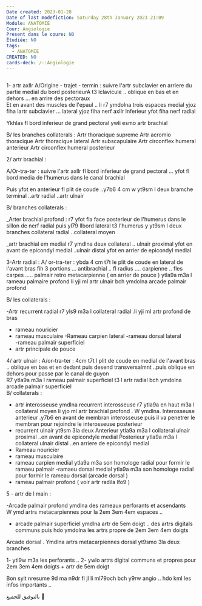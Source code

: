 ```yaml
---
Date created: 2023-01-28
Date of last modefiction: Saturday 28th January 2023 21:09
Module: ANATOMIE
Cour: Angiologie
Present dans le coure: NO
Étudiée: NO
tags:
  - ANATOMIE
CREATED: NO
cards-deck: /::Angiologie
---
```

```toc
```

1- artr axllr 
  A/Origine - trajet - termin : suivre l'artr subclavier en arriere  du partie medial du bord posterieurA  t3 lclavicule ..  oblique en bas  et en dehors  ... en arrire des pectoraux  
Et en avant des muscles de l'epaul  ..  li r7 ymdolna trois espaces  medial  yjoz fiha  lartr subclavier ... lateral yjoz fiha nerf axllr 
Inferieur   yfot fiha nerf radial  

Ykhlas fl bord inferieur de grand pectoral  ywli esmo artr brachial 

B/ les branches collaterals : 
Artr thoracique supreme 
Artr acromio thoracique 
Artr thoracique lateral
Artr subscapulaire 
Artr circonflex humeral anterieur 
Artr circonflex humeral posterieur 

2/ artr brachial :

A/Or-tra-ter : suivre l'artr axllr   fl bord inferieur de grand pectoral ... yfot fl bord media de l'humerus  dans le canal brachial  

Puis yfot en anterieur fl plit de coude  ..y7b6  4 cm  w yt9sm l deux bramche terminal ..artr radial ..artr ulnair

B/ branches collaterals : 

_Arter brachial profond : r7 yfot  fla face posterieur de l'humerus dans le sillon de nerf radial  puis yl79 llbord lateral t3 l'humerus  y yt9sm l deux branches  collateral radial ..collateral moyen  

_artr brachial em medial r7 ymdlna deux collateral  .. ulnair  proximal yfot en avant de epicondyl medial ..ulnair distal yfot en arrier de epicondyl  medial 

3-Artr radial :
A/ or-tra-ter : ybda 4 cm t7t le plit de coude  en lateral de l'avant bras  fih 3 portions  ... antibrachial  .. fl radius .... carpienne .. fles carpes   ..... palmair retro metacarpienne ( en arrier de pouce )  ytla9a m3a l rameau palmaire profond li yji ml artr ulnair bch ymdolna arcade palmair profond  

B/ les collaterals :

-Artr recurrent radial  r7 yls9 m3a l collateral  radial .li yji ml artr profond de bras 
- rameau nouricier 
- rameau musculaire 
-Rameau carpien lateral 
-rameau dorsal lateral  
-rameau palmair  superficiel  
- artr principale de pouce 

4/ artr ulnair :
A/or-tra-ter : 4cm t7t l plit de coude  en medial de l'avant bras  .. oblique en bas et en dedant puis desend transversalmnt  ..puis  oblique en dehors   pour passe par le canal de guyon  
R7 ytla9a m3a l rameau palmair superficiel t3 l artr radial bch ymdolna arcade palmair superficiel  
B/ collaterals : 
- artr interosseuse   ymdlna recurrent interosseuse r7 ytla9a  en haut m3a l collateral moyen li yjo ml artr brachial profond  .
 W ymdlna.  Interosseuse anterieur  .y7b6  en  avant de membran interosseuse  puis il va penetrer le membran pour rejoindre le interosseuse posterieur
- recurrent ulnair yt9sm 3la deux 
Anterieur ytla9a m3a l collateral ulnair proximal  ..en avant de epicondyle medial 
Posterieur ytla9a m3a l collateral ulnair distal   ..en arriere de epicondyl medial 
- Rameau nouricier 
- rameau musculaire 
- rameau carpien medial  ytla9a m3a son homologe radial pour formir   le ramaeu palmair 
-ramaeu dorsal medial  ytla9a m3a son homologe  radial pour formir  le rameau  dorsal (arcade dorsal )
- rameau palmair profond ( voir artr radila lfo9 ) 

5 - artr de l main :

-Arcade palmair profond   ymdlna   des rameaux perforants et acsendants  
W ymd artrs metacarpiennes pour la 2em 3em 4em espaces  ..  

- arcade palmair superficiel  ymdlna  artr de 5em doigt  .. des artrs digitals communs  puis hdo ymdolna les artrs propre de 2em 3em 4em doigts 

Arcade dorsal . Ymdlna artrs metacarpiennes dorsal yt9smo 3la deux branches  

1- ytl9w m3a les perforants .. 
2- ywlo artrs digital  communs et propres pour 2em 3em 4em doigts  + artr  de 5em doigt


Bon syit nresume 9d ma n9dr fi jl li ml79och bch y9rw angio .. hdo  kml les infos importants  ..

بالتوفيق للجميع 💫